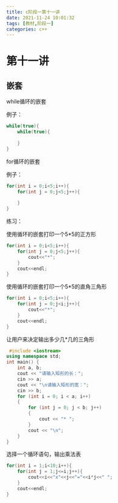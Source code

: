 ```yaml
---
title: c阶段一第十一讲
date: 2021-11-24 10:01:32
tags: [教材,阶段一]
categories: c++
---
```


# 第十一讲

## 嵌套

while循环的嵌套

例子：

```c++
while(true){
    while(true){
        
    }
}
```

for循环的嵌套

例子：

```c++
for(int i = 0;i<5;i++){
    for(int j = 0;j<5;j++){
        
    }
}
```

练习：

使用循环的嵌套打印一个5*5的正方形

```c++
for(int i = 0;i<5;i++){
    for(int j = 0;j<5;j++){
        cout<<"*";
    }
    cout<<endl;
}
```

使用循环的嵌套打印一个5*5的直角三角形

```c++
for(int i = 0;i<5;i++){
    for(int j = 0;j<i;j++){
        cout<<"*";
    }
    cout<<endl;
}
```

让用户来决定输出多少几*几的三角形

```c++
 #include <iostream>
using namespace std;
int main() {
	int a, b;
	cout << "请输入矩形的长：";
	cin >> a;
	cout << "\n请输入矩形的宽：";
	cin >> b;
	for (int i = 0; i < a; i++)
	{
		for (int j = 0; j < b; j++)
		{
			cout << "* ";
		}
		cout << "\n";
	}
}
```

选择一个循环语句，输出乘法表

```c++
for(int i = 1;i<10;i++){
    for(int j = 1;j<=i;j++){
        cout<<i<<"x"<<j<<"="<<i*j<<" ";
    }
    cout<<endl;
}
```



